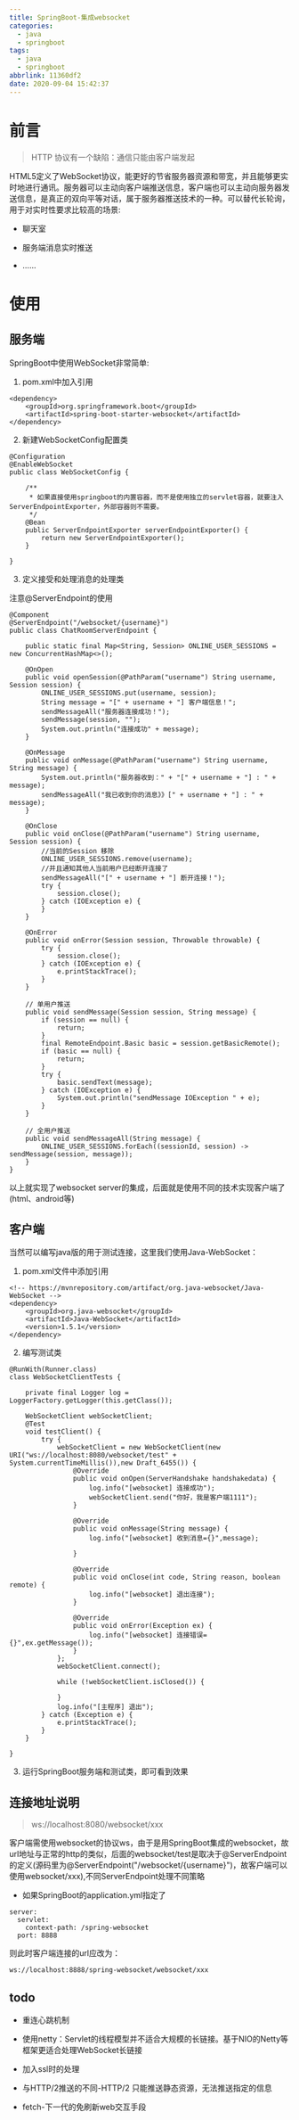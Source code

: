 ```yaml
---
title: SpringBoot-集成websocket
categories:
  - java
  - springboot
tags:
  - java
  - springboot
abbrlink: 11360df2
date: 2020-09-04 15:42:37
---
```


# 前言

> HTTP 协议有一个缺陷：通信只能由客户端发起

HTML5定义了WebSocket协议，能更好的节省服务器资源和带宽，并且能够更实时地进行通讯。服务器可以主动向客户端推送信息，客户端也可以主动向服务器发送信息，是真正的双向平等对话，属于服务器推送技术的一种。可以替代长轮询，用于对实时性要求比较高的场景:

- 聊天室

- 服务端消息实时推送

- ......

# 使用

## 服务端

SpringBoot中使用WebSocket非常简单:

1. pom.xml中加入引用

```
<dependency>
    <groupId>org.springframework.boot</groupId>
    <artifactId>spring-boot-starter-websocket</artifactId>
</dependency>
```

2. 新建WebSocketConfig配置类

```
@Configuration
@EnableWebSocket
public class WebSocketConfig {

    /**
     * 如果直接使用springboot的内置容器，而不是使用独立的servlet容器，就要注入ServerEndpointExporter，外部容器则不需要。
     */
    @Bean
    public ServerEndpointExporter serverEndpointExporter() {
        return new ServerEndpointExporter();
    }

}

```

3. 定义接受和处理消息的处理类

注意@ServerEndpoint的使用

```
@Component
@ServerEndpoint("/websocket/{username}")
public class ChatRoomServerEndpoint {

    public static final Map<String, Session> ONLINE_USER_SESSIONS = new ConcurrentHashMap<>();

    @OnOpen
    public void openSession(@PathParam("username") String username, Session session) {
        ONLINE_USER_SESSIONS.put(username, session);
        String message = "[" + username + "] 客户端信息！";
        sendMessageAll("服务器连接成功！");
        sendMessage(session, "");
        System.out.println("连接成功" + message);
    }

    @OnMessage
    public void onMessage(@PathParam("username") String username, String message) {
        System.out.println("服务器收到：" + "[" + username + "] : " + message);
        sendMessageAll("我已收到你的消息》》[" + username + "] : " + message);
    }

    @OnClose
    public void onClose(@PathParam("username") String username, Session session) {
        //当前的Session 移除
        ONLINE_USER_SESSIONS.remove(username);
        //并且通知其他人当前用户已经断开连接了
        sendMessageAll("[" + username + "] 断开连接！");
        try {
            session.close();
        } catch (IOException e) {
        }
    }

    @OnError
    public void onError(Session session, Throwable throwable) {
        try {
            session.close();
        } catch (IOException e) {
            e.printStackTrace();
        }
    }

    // 单用户推送
    public void sendMessage(Session session, String message) {
        if (session == null) {
            return;
        }
        final RemoteEndpoint.Basic basic = session.getBasicRemote();
        if (basic == null) {
            return;
        }
        try {
            basic.sendText(message);
        } catch (IOException e) {
            System.out.println("sendMessage IOException " + e);
        }
    }

    // 全用户推送
    public void sendMessageAll(String message) {
        ONLINE_USER_SESSIONS.forEach((sessionId, session) -> sendMessage(session, message));
    }
}
```

以上就实现了websocket server的集成，后面就是使用不同的技术实现客户端了(html、android等)

## 客户端

当然可以编写java版的用于测试连接，这里我们使用Java-WebSocket：

1. pom.xml文件中添加引用

```
<!-- https://mvnrepository.com/artifact/org.java-websocket/Java-WebSocket -->
<dependency>
    <groupId>org.java-websocket</groupId>
    <artifactId>Java-WebSocket</artifactId>
    <version>1.5.1</version>
</dependency>

```

2. 编写测试类

```
@RunWith(Runner.class)
class WebSocketClientTests {

    private final Logger log = LoggerFactory.getLogger(this.getClass());

    WebSocketClient webSocketClient;
    @Test
    void testClient() {
        try {
            webSocketClient = new WebSocketClient(new URI("ws://localhost:8080/websocket/test" + System.currentTimeMillis()),new Draft_6455()) {
                @Override
                public void onOpen(ServerHandshake handshakedata) {
                    log.info("[websocket] 连接成功");
                    webSocketClient.send("你好，我是客户端1111");
                }

                @Override
                public void onMessage(String message) {
                    log.info("[websocket] 收到消息={}",message);

                }

                @Override
                public void onClose(int code, String reason, boolean remote) {
                    log.info("[websocket] 退出连接");
                }

                @Override
                public void onError(Exception ex) {
                    log.info("[websocket] 连接错误={}",ex.getMessage());
                }
            };
            webSocketClient.connect();

            while (!webSocketClient.isClosed()) {

            }
            log.info("[主程序] 退出");
        } catch (Exception e) {
            e.printStackTrace();
        }
    }

}

```

3. 运行SpringBoot服务端和测试类，即可看到效果

## 连接地址说明

> ws://localhost:8080/websocket/xxx

客户端需使用websocket的协议ws，由于是用SpringBoot集成的websocket，故url地址与正常的http的类似，后面的websocket/test是取决于@ServerEndpoint的定义(源码里为@ServerEndpoint("/websocket/{username}")，故客户端可以使用websocket/xxx),不同ServerEndpoint处理不同策略

- 如果SpringBoot的application.yml指定了

```
server:
  servlet:
    context-path: /spring-websocket
  port: 8888
```

则此时客户端连接的url应改为：

```
ws://localhost:8888/spring-websocket/websocket/xxx
```

## todo

- 重连心跳机制

- 使用netty：Servlet的线程模型并不适合大规模的长链接。基于NIO的Netty等框架更适合处理WebSocket长链接

- 加入ssl时的处理

- 与HTTP/2推送的不同-HTTP/2 只能推送静态资源，无法推送指定的信息

- fetch-下一代的免刷新web交互手段